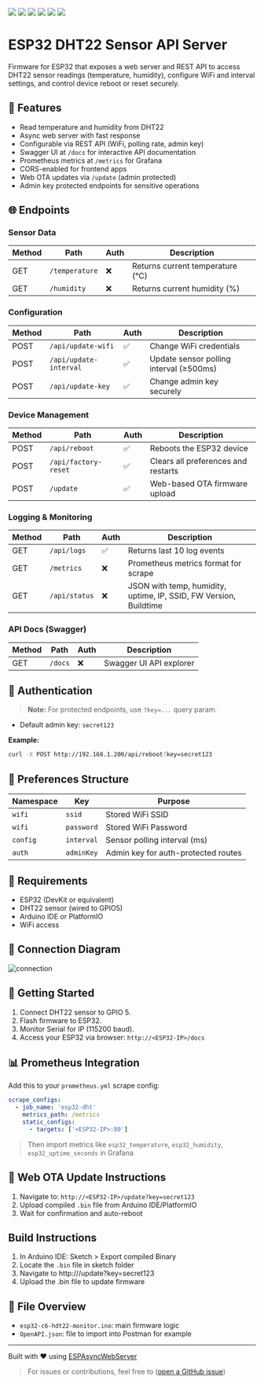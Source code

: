 <p align="left">
    <a href="https://github.com/Scout064/esp32-c6-dht22-monitoring/releases/tag/v1.0">
        <img src="https://img.shields.io/badge/Latest_Stable_Release-v1.0-brightgreen" /></a>
    <a href="https://github.com/Scout064/esp32-c6-dht22-monitoring/releases/tag/v1.0">
    <img src="https://img.shields.io/badge/Latest_Release-v1.1.0--beta-yellow" /></a>
    <a href="">
        <img src="https://img.shields.io/badge/Arduino_IDE_Compile-passed-brightgreen" /></a>
    <a href="">
        <img src="https://img.shields.io/badge/Tested_on_ESP32-in_progress-yellow" /></a>
    <a href="">
        <img src="https://img.shields.io/badge/Known_Issues-none-brightgreen" /></a>
    <a href="#further-development">
        <img src="https://img.shields.io/badge/Development_Queue-1-blue" /></a>
</p>


# ESP32 DHT22 Sensor API Server

Firmware for ESP32 that exposes a web server and REST API to access DHT22 sensor readings (temperature, humidity), configure WiFi and interval settings, and control device reboot or reset securely.

## 🔧 Features
- Read temperature and humidity from DHT22
- Async web server with fast response
- Configurable via REST API (WiFi, polling rate, admin key)
- Swagger UI at `/docs` for interactive API documentation
- Prometheus metrics at `/metrics` for Grafana
- CORS-enabled for frontend apps
- Web OTA updates via `/update` (admin protected)
- Admin key protected endpoints for sensitive operations

## 🌐 Endpoints

### Sensor Data
| Method | Path             | Auth | Description                      |
|--------|------------------|------|----------------------------------|
| GET    | `/temperature`   | ❌   | Returns current temperature (°C) |
| GET    | `/humidity`      | ❌   | Returns current humidity (%)     |

### Configuration
| Method | Path                    | Auth | Description                                |
|--------|-------------------------|------|--------------------------------------------|
| POST   | `/api/update-wifi`      | ✅   | Change WiFi credentials                    |
| POST   | `/api/update-interval`  | ✅   | Update sensor polling interval (≥500ms)    |
| POST   | `/api/update-key`       | ✅   | Change admin key securely                  |

### Device Management
| Method | Path                | Auth | Description                        |
|--------|---------------------|------|------------------------------------|
| POST   | `/api/reboot`       | ✅   | Reboots the ESP32 device           |
| POST   | `/api/factory-reset`| ✅   | Clears all preferences and restarts |
| POST   | `/update`           | ✅   | Web-based OTA firmware upload      |

### Logging & Monitoring
| Method | Path           | Auth | Description                         |
|--------|----------------|------|-------------------------------------|
| GET    | `/api/logs`    | ✅   | Returns last 10 log events          |
| GET    | `/metrics`     | ❌   | Prometheus metrics format for scrape |
| GET    | `/api/status`  | ❌   | JSON with temp, humidity, uptime, IP, SSID, FW Version, Buildtime |

### API Docs (Swagger)
| Method | Path     | Auth | Description               |
|--------|----------|------|---------------------------|
| GET    | `/docs`  | ❌   | Swagger UI API explorer   |

## 🔐 Authentication

> **Note:** For protected endpoints, use `?key=...` query param.
- Default admin key: `secret123`

**Example:**
```bash
curl -X POST http://192.168.1.200/api/reboot?key=secret123
```

## 💾 Preferences Structure
| Namespace | Key         | Purpose                         |
|-----------|-------------|---------------------------------|
| `wifi`    | `ssid`      | Stored WiFi SSID                |
| `wifi`    | `password`  | Stored WiFi Password            |
| `config`  | `interval`  | Sensor polling interval (ms)    |
| `auth`    | `adminKey`  | Admin key for auth-protected routes |

## 📌 Requirements
- ESP32 (DevKit or equivalent)
- DHT22 sensor (wired to GPIO5)
- Arduino IDE or PlatformIO
- WiFi access

## :electric_plug: Connection Diagram
![connection](https://github.com/user-attachments/assets/c09dd7ac-c429-49e9-b580-26d1cb084c49)

## 🚀 Getting Started
1. Connect DHT22 sensor to GPIO 5.
2. Flash firmware to ESP32.
3. Monitor Serial for IP (115200 baud).
4. Access your ESP32 via browser: `http://<ESP32-IP>/docs`

## 📊 Prometheus Integration
Add this to your `prometheus.yml` scrape config:
```yaml
scrape_configs:
  - job_name: 'esp32-dht'
    metrics_path: /metrics
    static_configs:
      - targets: ['<ESP32-IP>:80']
```

> Then import metrics like `esp32_temperature`, `esp32_humidity`, `esp32_uptime_seconds` in Grafana  

## 🔁 Web OTA Update Instructions
1. Navigate to: `http://<ESP32-IP>/update?key=secret123`
2. Upload compiled `.bin` file from Arduino IDE/PlatformIO
3. Wait for confirmation and auto-reboot

## Build Instructions
1. In Arduino IDE: Sketch > Export compiled Binary
2. Locate the `.bin` file in sketch folder
3. Navigate to http://<ESP-IP>/update?key=secret123
4. Upload the .bin file to update firmware

## 📂 File Overview
- `esp32-c6-hdt22-monitor.ino`: main firmware logic
- `OpenAPI.json`: file to import into Postman for example

---

Built with ❤️ using [ESPAsyncWebServer](https://github.com/me-no-dev/ESPAsyncWebServer)

> For issues or contributions, feel free to ([open a GitHub issue](https://github.com/Scout064/esp32-dht22-monitoring))
